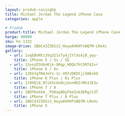 ```yaml
---
layout: produk-casinghp
title: Michael Jordan The Legend iPhone Case
categories: apple

# Produk
product-title: Michael Jordan The Legend iPhone Case
harga: 90000
sku: hn-1332
image-drive: 1BbC43Z3DSiS_HoywAVKHfxNQ7M-LRe4i
gallery:
  - url: 1vqEBnMYzJVq3I1sTy4jIYlXs4jB_yqu-
    title: iPhone 5 / 5s / SE
  - url: 1SvnzE5V6nRjk-URqp_HDQk7ht3M742vr
    title: iPhone 6 / 6s
  - url: 126VJgfN4JeYs-1c-VO7zDKDtjiSW0sb9
    title: iPhone 6 Plus / 6s Plus
  - url: 1t0XQj8_N7ik5cUn0sjUsnOK2rNh3JE1u
    title: iPhone 7 / 8
  - url: 1B9YKnkkA__PU0ag9DyFkeZxb3ERgJs3T
    title: iPhone 7 Plus / 8 Plus
  - url: 1BbC43Z3DSiS_HoywAVKHfxNQ7M-LRe4i
    title: iPhone X
---
```

